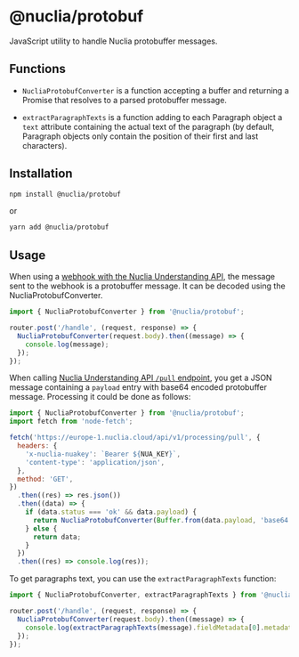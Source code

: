 # @nuclia/protobuf

JavaScript utility to handle Nuclia protobuffer messages.

## Functions

- `NucliaProtobufConverter` is a function accepting a buffer and returning a Promise that resolves to a parsed protobuffer message.

- `extractParagraphTexts` is a function adding to each Paragraph object a `text` attribute containing the actual text of the paragraph (by default, Paragraph objects only contain the position of their first and last characters).

## Installation

```bash
npm install @nuclia/protobuf
```

or

```bash
yarn add @nuclia/protobuf
```

## Usage

When using a [webhook with the Nuclia Understanding API](https://docs.nuclia.dev/docs/docs/using/understanding/intro#use-a-webhook), the message sent to the webhook is a protobuffer message. It can be decoded using the NucliaProtobufConverter.

```js
import { NucliaProtobufConverter } from '@nuclia/protobuf';

router.post('/handle', (request, response) => {
  NucliaProtobufConverter(request.body).then((message) => {
    console.log(message);
  });
});
```

When calling [Nuclia Understanding API `/pull` endpoint](https://docs.nuclia.dev/docs/api#operation/Get_processed_data_processing_pull_get), you get a JSON message containing a `payload` entry with base64 encoded protobuffer message. Processing it could be done as follows:

```js
import { NucliaProtobufConverter } from '@nuclia/protobuf';
import fetch from 'node-fetch';

fetch('https://europe-1.nuclia.cloud/api/v1/processing/pull', {
  headers: {
    'x-nuclia-nuakey': `Bearer ${NUA_KEY}`,
    'content-type': 'application/json',
  },
  method: 'GET',
})
  .then((res) => res.json())
  .then((data) => {
    if (data.status === 'ok' && data.payload) {
      return NucliaProtobufConverter(Buffer.from(data.payload, 'base64'));
    } else {
      return data;
    }
  })
  .then((res) => console.log(res));
```

To get paragraphs text, you can use the `extractParagraphTexts` function:

```js
import { NucliaProtobufConverter, extractParagraphTexts } from '@nuclia/protobuf';

router.post('/handle', (request, response) => {
  NucliaProtobufConverter(request.body).then((message) => {
    console.log(extractParagraphTexts(message).fieldMetadata[0].metadata.metadata.paragraphs);
  });
});
```
